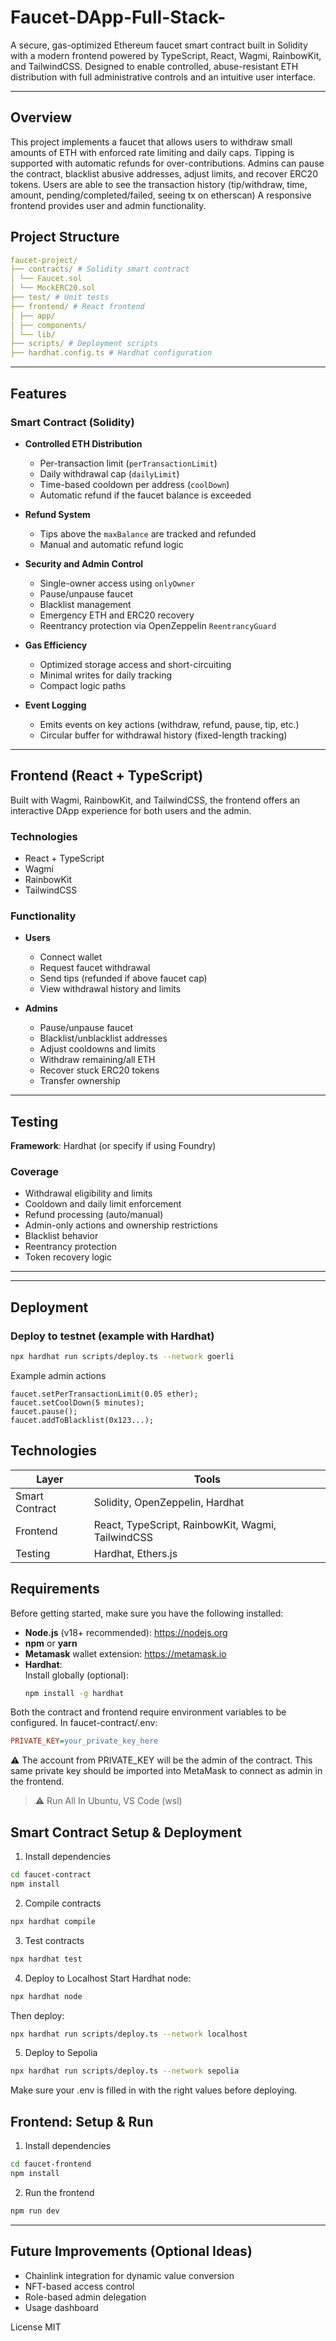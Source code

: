 # Faucet-DApp-Full-Stack-
A secure, gas-optimized Ethereum faucet smart contract built in Solidity with a modern frontend powered by TypeScript, React, Wagmi, RainbowKit, and TailwindCSS. Designed to enable controlled, abuse-resistant ETH distribution with full administrative controls and an intuitive user interface.


---

## Overview

This project implements a faucet that allows users to withdraw small amounts of ETH with enforced rate limiting and daily caps.
Tipping is supported with automatic refunds for over-contributions.
Admins can pause the contract, blacklist abusive addresses, adjust limits, and recover ERC20 tokens.
Users are able to see the transaction history (tip/withdraw, time, amount, pending/completed/failed, seeing tx on etherscan)
A responsive frontend provides user and admin functionality.

## Project Structure
```yaml
faucet-project/
├── contracts/ # Solidity smart contract
│ └── Faucet.sol
│ └── MockERC20.sol
├── test/ # Unit tests
├── frontend/ # React frontend
│ ├── app/
│ ├── components/
│ └── lib/
├── scripts/ # Deployment scripts
├── hardhat.config.ts # Hardhat configuration
```

---

## Features

### Smart Contract (Solidity)

- **Controlled ETH Distribution**
  - Per-transaction limit (`perTransactionLimit`)
  - Daily withdrawal cap (`dailyLimit`)
  - Time-based cooldown per address (`coolDown`)
  - Automatic refund if the faucet balance is exceeded

- **Refund System**
  - Tips above the `maxBalance` are tracked and refunded
  - Manual and automatic refund logic

- **Security and Admin Control**
  - Single-owner access using `onlyOwner`
  - Pause/unpause faucet
  - Blacklist management
  - Emergency ETH and ERC20 recovery
  - Reentrancy protection via OpenZeppelin `ReentrancyGuard`

- **Gas Efficiency**
  - Optimized storage access and short-circuiting
  - Minimal writes for daily tracking
  - Compact logic paths

- **Event Logging**
  - Emits events on key actions (withdraw, refund, pause, tip, etc.)
  - Circular buffer for withdrawal history (fixed-length tracking)

---

## Frontend (React + TypeScript)

Built with Wagmi, RainbowKit, and TailwindCSS, the frontend offers an interactive DApp experience for both users and the admin.

### Technologies

- React + TypeScript
- Wagmi
- RainbowKit
- TailwindCSS

### Functionality

- **Users**
  - Connect wallet
  - Request faucet withdrawal
  - Send tips (refunded if above faucet cap)
  - View withdrawal history and limits

- **Admins**
  - Pause/unpause faucet
  - Blacklist/unblacklist addresses
  - Adjust cooldowns and limits
  - Withdraw remaining/all ETH
  - Recover stuck ERC20 tokens
  - Transfer ownership

---

## Testing

**Framework**: Hardhat (or specify if using Foundry)

### Coverage

- Withdrawal eligibility and limits
- Cooldown and daily limit enforcement
- Refund processing (auto/manual)
- Admin-only actions and ownership restrictions
- Blacklist behavior
- Reentrancy protection
- Token recovery logic

---

---

## Deployment

### Deploy to testnet (example with Hardhat)

```bash
npx hardhat run scripts/deploy.ts --network goerli
```

Example admin actions
```solidity
faucet.setPerTransactionLimit(0.05 ether);
faucet.setCoolDown(5 minutes);
faucet.pause();
faucet.addToBlacklist(0x123...);
```
## Technologies

| Layer      | Tools                                             |
|------------|---------------------------------------------------|
| Smart Contract | Solidity, OpenZeppelin, Hardhat               |
| Frontend   | React, TypeScript, RainbowKit, Wagmi, TailwindCSS |
| Testing    | Hardhat, Ethers.js                                |

## Requirements

Before getting started, make sure you have the following installed:

- **Node.js** (v18+ recommended): https://nodejs.org
- **npm** or **yarn**
- **Metamask** wallet extension: https://metamask.io
- **Hardhat**:  
  Install globally (optional):
  ```bash
  npm install -g hardhat
   ```
Both the contract and frontend require environment variables to be configured.
In faucet-contract/.env:
```ini
PRIVATE_KEY=your_private_key_here
```
⚠️ The account from PRIVATE_KEY will be the admin of the contract.
This same private key should be imported into MetaMask to connect as admin in the frontend.

> ⚠️  Run All In Ubuntu, VS Code (wsl)

## Smart Contract Setup & Deployment
1. Install dependencies
```bash
cd faucet-contract
npm install
```
2. Compile contracts
```bash
npx hardhat compile
```
3. Test contracts
```bash
npx hardhat test
```
4. Deploy to Localhost
Start Hardhat node:
```bash
npx hardhat node
```
Then deploy:
```bash
npx hardhat run scripts/deploy.ts --network localhost
```
5. Deploy to Sepolia
```bash
npx hardhat run scripts/deploy.ts --network sepolia
```
Make sure your .env is filled in with the right values before deploying.

## Frontend: Setup & Run
1. Install dependencies
```bash
cd faucet-frontend
npm install
```
2. Run the frontend
```bash
npm run dev
```

---

## Future Improvements (Optional Ideas)
 - Chainlink integration for dynamic value conversion
 - NFT-based access control
 - Role-based admin delegation
 - Usage dashboard


License
MIT
